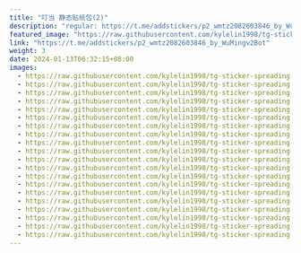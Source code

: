 ```yaml
---
title: "叮当 静态贴纸包(2)"
description: "regular: https://t.me/addstickers/p2_wmtz2082603846_by_WuMingv2Bot"
featured_image: "https://raw.githubusercontent.com/kylelin1998/tg-sticker-spreading-worldwide-images/main/img/6664f6ea-a09f-48fd-b9ae-39658a39b409.jpg"
link: "https://t.me/addstickers/p2_wmtz2082603846_by_WuMingv2Bot"
weight: 3
date: 2024-01-13T06:32:15+08:00
images:
  - https://raw.githubusercontent.com/kylelin1998/tg-sticker-spreading-worldwide-images/main/img/6664f6ea-a09f-48fd-b9ae-39658a39b409.jpg
  - https://raw.githubusercontent.com/kylelin1998/tg-sticker-spreading-worldwide-images/main/img/d861a5c2-6b9c-4f82-9126-bd2e828ddef8.jpg
  - https://raw.githubusercontent.com/kylelin1998/tg-sticker-spreading-worldwide-images/main/img/673c463d-dab0-4e5d-98e4-9cd23eee43d5.jpg
  - https://raw.githubusercontent.com/kylelin1998/tg-sticker-spreading-worldwide-images/main/img/c88f2bb1-2b80-4582-be64-0f2b18e031af.jpg
  - https://raw.githubusercontent.com/kylelin1998/tg-sticker-spreading-worldwide-images/main/img/c1634822-bd05-4df4-b905-19ceb3574921.jpg
  - https://raw.githubusercontent.com/kylelin1998/tg-sticker-spreading-worldwide-images/main/img/02420f98-dc86-48b3-b3c8-cb96da7449b6.jpg
  - https://raw.githubusercontent.com/kylelin1998/tg-sticker-spreading-worldwide-images/main/img/278094f5-f60d-409a-bb57-4ee29df6d97e.jpg
  - https://raw.githubusercontent.com/kylelin1998/tg-sticker-spreading-worldwide-images/main/img/c62d49e3-eb62-44a3-8898-68054dd33648.jpg
  - https://raw.githubusercontent.com/kylelin1998/tg-sticker-spreading-worldwide-images/main/img/c1346a04-2588-4031-8ec4-0efc7cf19698.jpg
  - https://raw.githubusercontent.com/kylelin1998/tg-sticker-spreading-worldwide-images/main/img/a3ee9144-9a49-41df-b22a-85faecbb58e3.jpg
  - https://raw.githubusercontent.com/kylelin1998/tg-sticker-spreading-worldwide-images/main/img/eeb53a0d-e288-4280-badf-345477434b5b.jpg
  - https://raw.githubusercontent.com/kylelin1998/tg-sticker-spreading-worldwide-images/main/img/a24e3f59-dca2-4430-a193-4b480d86f8f9.jpg
  - https://raw.githubusercontent.com/kylelin1998/tg-sticker-spreading-worldwide-images/main/img/317b00bc-eb39-4a50-9b6e-b807eae2b1e3.jpg
  - https://raw.githubusercontent.com/kylelin1998/tg-sticker-spreading-worldwide-images/main/img/9d210c1e-336f-47fb-8c30-20f01ac63d2c.jpg
  - https://raw.githubusercontent.com/kylelin1998/tg-sticker-spreading-worldwide-images/main/img/9e61262d-2ce1-44ba-9d75-d87315cfffc5.jpg
  - https://raw.githubusercontent.com/kylelin1998/tg-sticker-spreading-worldwide-images/main/img/9a83ad9d-e512-4b70-8b33-ee6afb24f4c9.jpg
  - https://raw.githubusercontent.com/kylelin1998/tg-sticker-spreading-worldwide-images/main/img/68715d90-fc9f-41df-a373-cfa23fabaf8b.jpg
  - https://raw.githubusercontent.com/kylelin1998/tg-sticker-spreading-worldwide-images/main/img/c5a51e8f-f093-4346-a733-d9c89f4b0c69.jpg
  - https://raw.githubusercontent.com/kylelin1998/tg-sticker-spreading-worldwide-images/main/img/6f4e2916-6d4b-453d-b7d2-bb59c4913812.jpg
  - https://raw.githubusercontent.com/kylelin1998/tg-sticker-spreading-worldwide-images/main/img/0f059c68-1c48-4f10-8d8e-ac3e053c8f95.jpg
---
```

